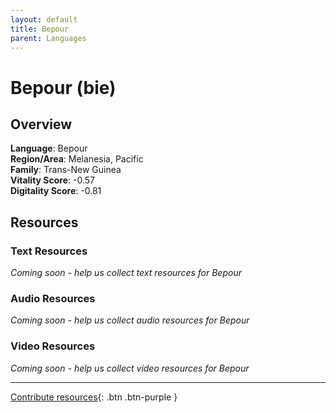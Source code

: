 ```yaml
---
layout: default
title: Bepour
parent: Languages
---
```


# Bepour (bie)

## Overview

**Language**: Bepour  
**Region/Area**: Melanesia, Pacific  
**Family**: Trans-New Guinea  
**Vitality Score**: -0.57  
**Digitality Score**: -0.81  

## Resources

### Text Resources
*Coming soon - help us collect text resources for Bepour*

### Audio Resources
*Coming soon - help us collect audio resources for Bepour*

### Video Resources
*Coming soon - help us collect video resources for Bepour*

---

[Contribute resources](https://fairtrain.github.io/){: .btn .btn-purple }
